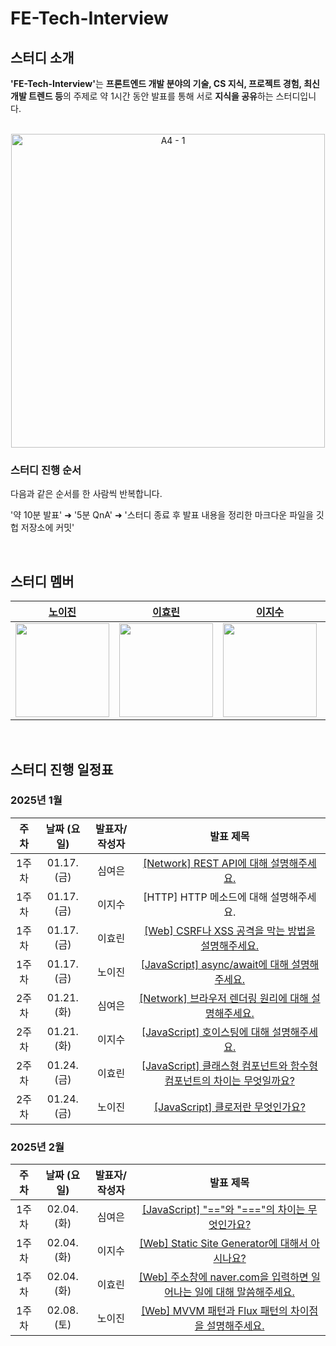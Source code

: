 # FE-Tech-Interview

<div id="1"></div>

## 스터디 소개

<b>'FE-Tech-Interview'</b>는 **프론트엔드 개발 분야의 기술, CS 지식, 프로젝트 경험, 최신 개발 트렌드 등**의 주제로 약 1시간 동안 발표를 통해 서로 **지식을 공유**하는 스터디입니다.

<br />
<div align="center">
<img width="502" alt="A4 - 1" src="https://github.com/user-attachments/assets/0bce5489-61ce-4d56-a213-2e7bc57145a3" />
</div>

### 스터디 진행 순서

다음과 같은 순서를 한 사람씩 반복합니다.

'약 10분 발표' ➜ '5분 QnA' ➜ '스터디 종료 후 발표 내용을 정리한 마크다운 파일을 깃헙 저장소에 커밋'

<br />


<div id="2"></div>

## 스터디 멤버

|                [노이진](https://github.com/leejin-rho)                 |                 [이효린](https://github.com/hyorish03)                 |                 [이지수](https://github.com/jissssu)                 |                 [심여은](https://github.com/ongheong)                 |
| :--------------------------------------------------------------------: | :--------------------------------------------------------------------: | :----------------------------------------------------------------------: | :-----------------------------------------------------------------: |
| <img src="https://github.com/leejin-rho.png" width="150" height="150"> | <img src="https://github.com/hyorish03.png" width="150" height="150" > | <img src="https://github.com/jissssu.png" width="150" height="150" > | <img src="https://github.com/ongheong.png" width="150" height="150" > |

<br />

<div id="3"></div>

## 스터디 진행 일정표

### 2025년 1월

|  주차  | 날짜 (요일) | 발표자/작성자 |                                               발표 제목                                                |
| :---------: | :---------: | :-----------: | :----------------------------------------------------------------------------------------------------: |
| 1주차 | 01.17. (금) |    심여은     |       [[Network] REST API에 대해 설명해주세요.](https://github.com/FE-CITYR0CK/FE-Tech-Interview/blob/main/HTTP/REST%20API%EC%97%90%20%EB%8C%80%ED%95%B4%20%EC%84%A4%EB%AA%85%ED%95%B4%EC%A3%BC%EC%84%B8%EC%9A%94..md)   |
| 1주차 | 01.17. (금) |    이지수     |       [HTTP] HTTP 메소드에 대해 설명해주세요.    |
| 1주차 | 01.17. (금) |    이효린     |       [[Web] CSRF나 XSS 공격을 막는 방법을 설명해주세요.](https://github.com/FE-CITYR0CK/FE-Tech-Interview/blob/main/HTTP/CSRF%EB%82%98%20XSS%20%EA%B3%B5%EA%B2%A9%EC%9D%84%20%EB%A7%89%EB%8A%94%20%EB%B0%A9%EB%B2%95%EC%9D%84%20%EC%84%A4%EB%AA%85%ED%95%B4%EC%A3%BC%EC%84%B8%EC%9A%94..md)   |
| 1주차 | 01.17. (금) |    노이진     |       [[JavaScript] async/await에 대해 설명해주세요.](https://github.com/FE-CITYR0CK/FE-Tech-Interview/blob/main/JavaScript/async%2C%20await%EC%97%90%20%EB%8C%80%ED%95%B4%20%EC%84%A4%EB%AA%85%ED%95%B4%EC%A3%BC%EC%84%B8%EC%9A%94..md)   |
| 2주차 | 01.21. (화) |    심여은     |       [[Network] 브라우저 렌더링 원리에 대해 설명해주세요.](https://github.com/FE-CITYR0CK/FE-Tech-Interview/blob/main/Web/%EB%B8%8C%EB%9D%BC%EC%9A%B0%EC%A0%80%EC%9D%98%20%EB%A0%8C%EB%8D%94%EB%A7%81%20%EC%9B%90%EB%A6%AC%EC%97%90%20%EB%8C%80%ED%95%B4%20%EC%84%A4%EB%AA%85%ED%95%B4%EB%B3%B4%EC%84%B8%EC%9A%94.md)   |
| 2주차 | 01.21. (화) |    이지수     |       [[JavaScript] 호이스팅에 대해 설명해주세요.](https://github.com/FE-CITYR0CK/FE-Tech-Interview/blob/main/JavaScript/%ED%98%B8%EC%9D%B4%EC%8A%A4%ED%8C%85%EC%97%90%20%EB%8C%80%ED%95%B4%20%EC%84%A4%EB%AA%85%ED%95%B4%EC%A3%BC%EC%84%B8%EC%9A%94.md)   |
| 2주차 | 01.24. (금) |    이효린     |       [[JavaScript] 클래스형 컴포넌트와 함수형 컴포넌트의 차이는 무엇일까요?](https://github.com/FE-CITYR0CK/FE-Tech-Interview/blob/main/JavaScript/%ED%81%B4%EB%9E%98%EC%8A%A4%ED%98%95%20%EC%BB%B4%ED%8F%AC%EB%84%8C%ED%8A%B8%EC%99%80%20%ED%95%A8%EC%88%98%ED%98%95%20%EC%BB%B4%ED%8F%AC%EB%84%8C%ED%8A%B8%EC%9D%98%20%EC%B0%A8%EC%9D%B4%EB%8A%94%20%EB%AC%B4%EC%97%87%EC%9D%BC%EA%B9%8C%EC%9A%94%3F.md)   |
| 2주차 | 01.24. (금) |    노이진     |       [[JavaScript] 클로저란 무엇인가요?](https://github.com/FE-CITYR0CK/FE-Tech-Interview/blob/main/JavaScript/%ED%81%B4%EB%A1%9C%EC%A0%80%EB%9E%80%20%EB%AC%B4%EC%97%87%EC%9D%B8%EA%B0%80%EC%9A%94%3F.md)   |


### 2025년 2월

|  주차  | 날짜 (요일) | 발표자/작성자 |                                               발표 제목                                                |
| :---------: | :---------: | :-----------: | :----------------------------------------------------------------------------------------------------: |
| 1주차 | 02.04. (화) |    심여은     |       [[JavaScript] "=="와 "==="의 차이는 무엇인가요?](https://github.com/FE-CITYR0CK/FE-Tech-Interview/blob/main/JavaScript/%22%3D%3D%22%EC%99%80%20%22%3D%3D%3D%22%EC%9D%98%20%EC%B0%A8%EC%9D%B4%EB%8A%94%20%EB%AC%B4%EC%97%87%EC%9D%B8%EA%B0%80%EC%9A%94%3F.md)   |
| 1주차 | 02.04. (화) |    이지수     |       [[Web] Static Site Generator에 대해서 아시나요?](https://github.com/FE-CITYR0CK/FE-Tech-Interview/blob/main/Web/Static%20Site%20Generator%EC%97%90%20%EB%8C%80%ED%95%B4%EC%84%9C%20%EC%95%84%EC%8B%9C%EB%82%98%EC%9A%94%3F.md)   |
| 1주차 | 02.04. (화) |    이효린     |       [[Web] 주소창에 naver.com을 입력하면 일어나는 일에 대해 말씀해주세요.](https://github.com/FE-CITYR0CK/FE-Tech-Interview/blob/main/Web/%EC%A3%BC%EC%86%8C%EC%B0%BD%EC%97%90%20naver.com%EC%9D%84%20%EC%9E%85%EB%A0%A5%ED%95%98%EB%A9%B4%20%EC%9D%BC%EC%96%B4%EB%82%98%EB%8A%94%20%EC%9D%BC%EC%97%90%20%EB%8C%80%ED%95%B4%20%EB%A7%90%EC%94%80%ED%95%B4%EC%A3%BC%EC%84%B8%EC%9A%94..md)   |
| 1주차 | 02.08. (토) |    노이진     |       [[Web] MVVM 패턴과 Flux 패턴의 차이점을 설명해주세요.](https://github.com/FE-CITYR0CK/FE-Tech-Interview/blob/main/Web/MVVM%20%ED%8C%A8%ED%84%B4%EA%B3%BC%20Flux%20%ED%8C%A8%ED%84%B4%EC%9D%98%20%EC%B0%A8%EC%9D%B4%EC%A0%90%EC%9D%84%20%EC%84%A4%EB%AA%85%ED%95%B4%EC%A3%BC%EC%84%B8%EC%9A%94..md)   |

